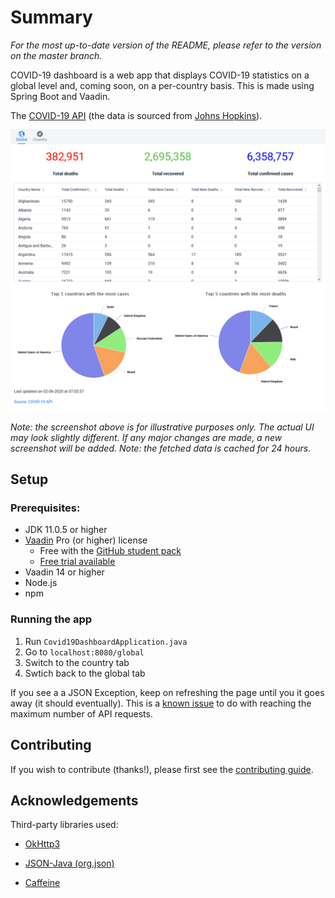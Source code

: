 # Summary

*For the most up-to-date version of the README, please refer to the version on the master branch.*

COVID-19 dashboard is a web app that displays COVID-19 statistics on a global level and, coming soon, on a per-country basis. This is made using Spring Boot and Vaadin.

The [COVID-19 API](https://covid19api.com/) (the data is sourced from [Johns Hopkins](https://github.com/CSSEGISandData/COVID-19)).

![Global dashboard](/media/global-dashboard.png)

*Note: the screenshot above is for illustrative purposes only. The actual UI may look slightly different. 
If any major changes are made, a new screenshot will be added.*
*Note: the fetched data is cached for 24 hours.*

## Setup

### Prerequisites:

- JDK 11.0.5 or higher
- [Vaadin](https://vaadin.com/) Pro (or higher) license 
    - Free with the [GitHub student pack](https://education.github.com/pack)
    - [Free trial available](https://vaadin.com/pricing)
- Vaadin 14 or higher
- Node.js
- npm

### Running the app

1. Run `Covid19DashboardApplication.java`
2. Go to `localhost:8080/global`
3. Switch to the country tab
4. Swtich back to the global tab

If you see a a JSON Exception, keep on refreshing the page until you it goes away (it should eventually). This is a [known issue](https://github.com/knjk04/COVID-19-dashboard/issues/5) to do with reaching the maximum number of API requests.

## Contributing

If you wish to contribute (thanks!), please first see the [contributing guide](https://github.com/knjk04/COVID-19-dashboard/blob/master/CONTRIBUTING.md).

## Acknowledgements

Third-party libraries used:

- [OkHttp3](https://square.github.io/okhttp/)

- [JSON-Java (org.json)](https://github.com/stleary/JSON-java)

- [Caffeine](https://github.com/ben-manes/caffeine)

